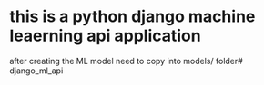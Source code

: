# this is a python django machine leaerning api application

after creating the ML model need to copy into models/ folder# django_ml_api
